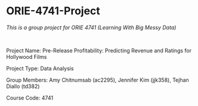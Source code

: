 # ORIE-4741-Project
<i>This is a group project for ORIE 4741 (Learning With Big Messy Data)</i>

<br>

Project Name: Pre-Release Profitability: Predicting Revenue and Ratings for Hollywood Films 

Project Type: Data Analysis

Group Members: Amy Chitnumsab (ac2295), Jennifer Kim (jjk358), Tejhan Diallo (td382)

Course Code: 4741